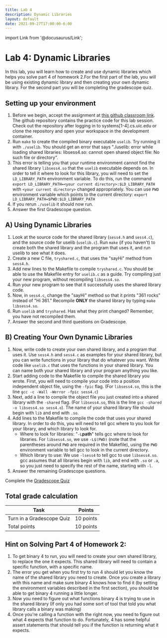 ```yaml
---
title: Lab 4 
description: Dynamic Libraries 
layout: default
date: 2021-09-27T17:00:00-6:00
---
```

import Link from '@docusaurus/Link';

# Lab 4: Dynamic Libraries
In this lab, you will learn how to create and use dynamic libraries which helps you solve part 4 of homework 2.For the first part of the lab, you will be using existing dynamic library and then creating your own dynamic library. For the second part you will be completing the gradescope quiz.

## Setting up your environment

1. Before we begin, accept the assignment at [this github classroom link](https://classroom.github.com/a/pBqI0fin). The github repository contains the practice code for this lab session. Check out the repository after logging in to systems[1-4].cs.uic.edu or clone the repository and open your workspace in the development container. 
2. Run `make` to create the compiled binary executable `uselib`. Try running it with `./uselib`. You should get an error that says "./uselib: error while loading shared libraries: libsess4.so: cannot open shared object file: No such file or directory".
3. This error is telling you that your runtime environment cannot find the shared library `libsess4.so` that the `uselib` executable depends on. In order to tell it where to look for this library, you will need to set the `LD_LIBRARY_PATH` environment variable. To do this, run the command `export LD_LIBRARY_PATH=<your current directory>:$LD_LIBRARY_PATH` with `<your current directory>` changed appropriately. You can use `PWD` environment variable which points to the current directory: `export LD_LIBRARY_PATH=$PWD:$LD_LIBRARY_PATH`
4. If you rerun `./uselib` it should now run.
5. Answer the first Gradescope question.


## A) Using Dynamic Libraries

1. Look at the source code for the shared library (`sess4.h` and `sess4.c`), and the source code for uselib (`uselib.c`). Run `make` (if you haven't) to create both the shared library and the program that uses it, and run uselib to see what it does.
2. Create a new C file, `tryshared.c`, that uses the "sayHi" method from `sess4.h`. 
3. Add new lines to the Makefile to compile `tryshared.c`. You should be able to use the Makefile entry for `uselib.c` as a guide. Try compiling just your new program, without recompiling `libsess4.so`.
4. Run your new program to see that it successfully uses the shared library code.
5. Now, in `sess4.c`, change the "sayHi" method so that it prints "361 rocks" instead of "Hi 361." Recompile **ONLY** the shared library by typing `make libsess4.so`. 
6. Run `uselib` and `tryshared`. Has what they print changed? Remember, you have not recompiled them.
7. Answer the second and third questions on Gradescope.


## B) Creating Your Own Dynamic Libraries

1. Now, write code to create your own shared library, and a program that uses it. Use `sess4.h` and `sess4.c` as examples for your shared library, but you can write functions in your library that do whatever you want. Write code like `uselib.c` that uses the functions in your shared library. You can name both your shared library and your program anything you like. 
2. Start adding code to the Makefile to compile the shared library you wrote. First, you will need to compile your code into a position independent object file, using the `-fpic` flag. (For `libsess4.so`, this is the line `gcc -c -Wall -Werror -fpic sess4.c`)
3. Next, add a line to compile the object file you just created into a shared library with the `-shared` flag. (For `libsess4.so`, this is the line `gcc -shared -o libsess4.so sess4.o`). The name of your shared library file should begin with `lib` and end with `.so`.
4. Add lines to the Makefile to compile the code that uses your shared library. In order to do this, you will need to tell gcc where to you look for your library, and which library to look for. 
    - Where to look for libraries: "`-L`**path**" tells gcc where to look for libraries. For `libsess4.so`, we use `-L$(PWD)` (note that the parentheses around `PWD` are required in the Makefile), using the `PWD` environment variable to tell gcc to look in the current directory. 
    - Which library to use: We use `-lsess4` to tell gcc to use `libsess4.so`. gcc assumes that all libraries begin with `lib`, and end with `.so` or `.a`, so you just need to specify the rest of the name, starting with `-l`.
5. Answer the remaining Gradescope questions.

Complete the [Gradescope Quiz](https://www.gradescope.com/courses/293389/assignments/1527117)

## Total grade calculation

| Task | Points |
|---|---|
| Turn in a Gradescope Quiz | 10 points |
| Total points | 10 points |

## Hint on Solving Part 4 of Homework 2:

1. To get binary 4 to run, you will need to create your own shared library, to replace the one it expects. This shared library will need to contain a specific function, with a specific name. 
2. The error you get when you first try to run 4 should let you know the name of the shared library you need to create. Once you create a library with this name and make sure binary 4 knows how to find it (by setting the environment variables described in the first section), you should be able to get binary 4 running a little longer.
3. Now you need to figure out what functions binary 4 is trying to use in the shared library (If only you had some sort of tool that told you what library calls a binary was making)
4. Once you're calling a function with the right now, you need to figure out what 4 expects that function to do. Fortunately, 4 has some helpful assert statements that should tell you if the function is returning what it expects.

